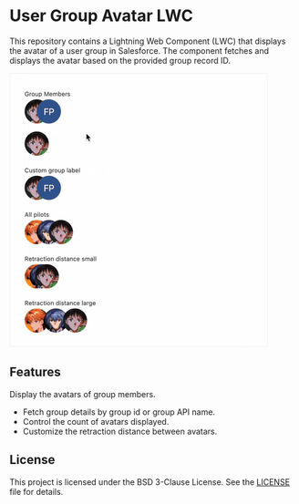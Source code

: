 # User Group Avatar LWC

This repository contains a Lightning Web Component (LWC) that displays the avatar of a user group in Salesforce. The component fetches and displays the avatar based on the provided group record ID.

![User Group Avatar Demo](assets/view.gif)

## Features

Display the avatars of group members.

- Fetch group details by group id or group API name.
- Control the count of avatars displayed.
- Customize the retraction distance between avatars.

## License

This project is licensed under the BSD 3-Clause License. See the [LICENSE](LICENSE) file for details.
